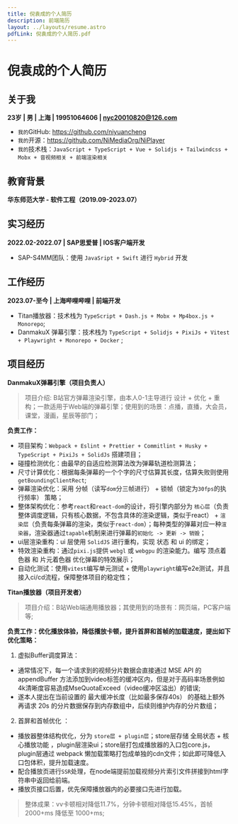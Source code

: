 ```yaml
---
title: 倪袁成的个人简历
description: 前端简历
layout: ../layouts/resume.astro
pdfLink: 倪袁成的个人简历.pdf
---
```


# 倪袁成的个人简历
## 关于我
**23岁   |   男   |   上海 | 19951064606 | nyc20010820@126.com**
- ```我的```GitHub: https://github.com/niyuancheng
- ```我的```开源：https://github.com/NiMediaOrg/NiPlayer
- ```我的```技术栈：```JavaScript + TypeScript + Vue + Solidjs + Tailwindcss + Mobx + 音视频相关 + 前端渲染相关```

## 教育背景
**华东师范大学 - 软件工程（2019.09-2023.07）**

## 实习经历
**2022.02-2022.07 | SAP思爱普 | IOS客户端开发**
- SAP-S4MM团队：使用 ```JavaSript + Swift``` 进行 ```Hybrid``` 开发

## 工作经历 
**2023.07-至今 | 上海哔哩哔哩 | 前端开发**
- Titan播放器：技术栈为 ```TypeScript + Dash.js + Mobx + Mp4box.js + Monorepo```; 
- DanmakuX 弹幕引擎：技术栈为 ```TypeScript + Solidjs + PixiJs + Vitest + Playwright + Monorepo + Docker``` ;

## 项目经历
**DanmakuX弹幕引擎（项目负责人）** <BR />
> 项目介绍: B站官方弹幕渲染引擎，由本人0-1主导进行 设计 + 优化 + 重构；一款适用于Web端的弹幕引擎；使用到的场景：点播，直播，大会员，课堂，漫画，星辰等部门；

**负责工作：**
- 项目架构：```Webpack + Eslint + Prettier + Commitlint + Husky + TypeScript + PixiJs + SolidJs``` 搭建项目；
- 碰撞检测优化：由最早的自适应检测算法改为弹幕轨道检测算法；
- 尺寸计算优化：根据每条弹幕的一个个字的尺寸估算其长度，估算失败则使用 ```getBoundingClientRect```;
- 弹幕渲染优化：采用 分帧（读写```dom```分三帧进行） + 锁帧（锁定为```30fps```的执行频率） 策略；
- 整体架构优化：参考```react```和```react-dom```的设计，将引擎内部分为 ```核心层```（负责整体调度逻辑，只有核心数据，不包含具体的渲染逻辑，类似于react） + ```渲染层```（负责每条弹幕的渲染，类似于```react-dom```）；每种类型的弹幕对应一种```渲染器```，渲染器通过```tapable```机制来进行弹幕的```初始化 -> 更新 -> 销毁```；
- ui层渲染重构：ui 层使用 ```SolidJS``` 进行重构，实现 状态 和 ui 的绑定；
- 特效渲染重构：通过```pixi.js```提供 ```webgl``` 或 ```webgpu``` 的渲染能力。编写 顶点着色器 和 片元着色器 优化弹幕的特效展示；
- 自动化测试：使用```vitest```编写单元测试 + 使用```playwright```编写e2e测试，并且接入ci/cd流程，保障整体项目的稳定性；

**Titan播放器（项目开发者）** <br />
> 项目介绍：B站Web端通用播放器；其使用到的场景有：网页端，PC客户端等;

**负责工作：优化播放体验，降低播放卡顿，提升首屏和首帧的加载速度，提出如下优化策略：**
1.  虚拟Buffer调度算法：
- 通常情况下，每一个请求到的视频分片数据会直接通过 MSE API 的 appendBuffer 方法添加到video标签的缓冲区内，但是对于高码率场景例如4k清晰度容易造成MseQuotaExceed（video缓冲区溢出）的错误;
- 遂本人提出在当前设置的 最大缓冲长度（比如最多保存40s） 的基础上额外再请求 20s 的分片数据保存到内存数组中，后续则维护内存的分片数组；
2.  首屏和首帧优化 ：
- 播放器整体结构优化，分为 ```store层 + plugin层```；store层存储 全局状态 + 核心播放功能 ，plugin层渲染ui；store层打包成播放器的入口包core.js，plugin层通过 webpack 懒加载策略打包成单独的cdn文件；如此即可降低入口包体积，提升加载速度。
- 配合播放页进行```SSR```处理，在node端提前加载视频分片索引文件拼接到html字符串中返回给前端。
- 播放页接口后置，优先保障播放器内的必要接口先进行加载。<br />
> 整体成果：vv卡顿相对降低11.7%，分钟卡顿相对降低15.45%，首帧 2000+ms 降低至 1000+ms;